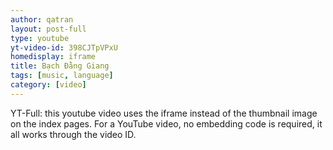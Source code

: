 ```yaml
---
author: qatran
layout: post-full
type: youtube
yt-video-id: 398CJTpVPxU
homedisplay: iframe
title: Bạch Đằng Giang
tags: [music, language]
category: [video]
---
```

YT-Full: this youtube video uses the iframe instead of the thumbnail image on the index pages.
For a YouTube video, no embedding code is required, it all works through the video ID.

